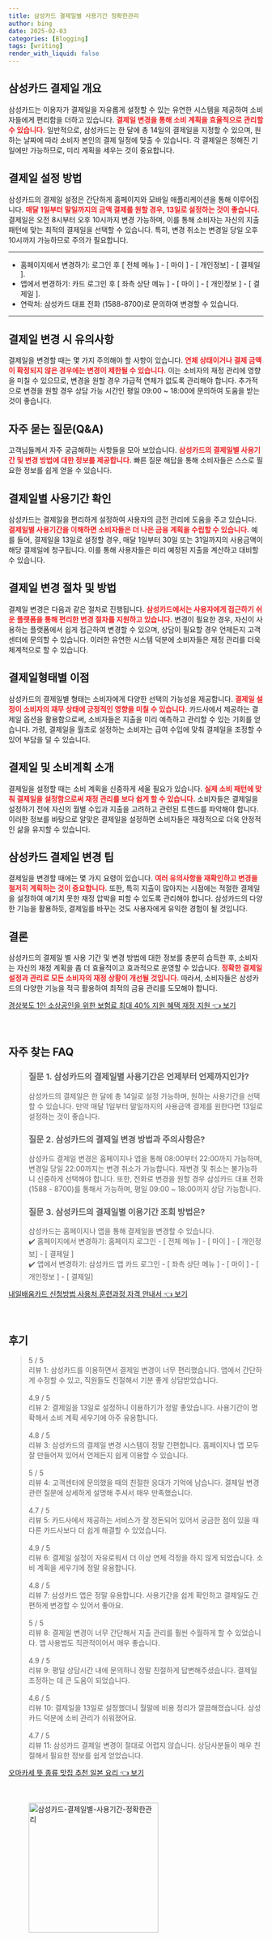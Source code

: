 ```yaml
---
title: 삼성카드 결제일별 사용기간 정확한관리
author: bing
date: 2025-02-03
categories: [Blogging]
tags: [writing]
render_with_liquid: false
---
```



<h2 id='삼성카드 결제일 개요'>삼성카드 결제일 개요</h2>

<p>삼성카드는 이용자가 결제일을 자유롭게 설정할 수 있는 유연한 시스템을 제공하여 소비자들에게 편리함을 더하고 있습니다. <b><span style="color: #ee2323;">결제일 변경을 통해 소비 계획을 효율적으로 관리할 수 있습니다.</span></b> 일반적으로, 삼성카드는 한 달에 총 14일의 결제일을 지정할 수 있으며, 원하는 날짜에 따라 소비자 본인의 결제 일정에 맞출 수 있습니다. 각 결제일은 정해진 기일에만 가능하므로, 미리 계획을 세우는 것이 중요합니다.</p>

<h2 id='결제일 설정 방법'>결제일 설정 방법</h2>

<p>삼성카드의 결제일 설정은 간단하게 홈페이지와 모바일 애플리케이션을 통해 이루어집니다. <b><span style="color: #ee2323;">매달 1일부터 말일까지의 금액 결제를 원할 경우, 13일로 설정하는 것이 좋습니다.</span></b> 결제일은 오전 8시부터 오후 10시까지 변경 가능하며, 이를 통해 소비자는 자신의 지출 패턴에 맞는 최적의 결제일을 선택할 수 있습니다. 특히, 변경 취소는 변경일 당일 오후 10시까지 가능하므로 주의가 필요합니다.</p>

<hr />

<ul>
    <li>홈페이지에서 변경하기: 로그인 후 [ 전체 메뉴 ] - [ 마이 ] - [ 개인정보] - [ 결제일 ].</li>
    <li>앱에서 변경하기: 카드 로그인 후 [ 좌측 상단 메뉴 ] - [ 마이 ] - [ 개인정보 ] - [ 결제일 ].</li>
    <li>연락처: 삼성카드 대표 전화 (1588-8700)로 문의하여 변경할 수 있습니다.</li>
</ul>

<hr />

<h2 id='결제일 변경 시 유의사항'>결제일 변경 시 유의사항</h2>

<p>결제일을 변경할 때는 몇 가지 주의해야 할 사항이 있습니다. <b><span style="color: #ee2323;">연체 상태이거나 결제 금액이 확정되지 않은 경우에는 변경이 제한될 수 있습니다.</span></b> 이는 소비자의 재정 관리에 영향을 미칠 수 있으므로, 변경을 원할 경우 가급적 연체가 없도록 관리해야 합니다. 추가적으로 변경을 원할 경우 상담 가능 시간인 평일 09:00 ~ 18:00에 문의하여 도움을 받는 것이 좋습니다.</p>

<h2 id='자주 묻는 질문(Q&A)'>자주 묻는 질문(Q&A)</h2>

<p>고객님들께서 자주 궁금해하는 사항들을 모아 보았습니다. <b><span style="color: #ee2323;">삼성카드의 결제일별 사용기간 및 변경 방법에 대한 정보를 제공합니다.</span></b> 빠른 질문 해답을 통해 소비자들은 스스로 필요한 정보를 쉽게 얻을 수 있습니다.</p>

<h2 id='결제일별 사용기간 확인'>결제일별 사용기간 확인</h2>

<p>삼성카드는 결제일을 편리하게 설정하여 사용자의 금전 관리에 도움을 주고 있습니다. <b><span style="color: #ee2323;">결제일별 사용기간을 이해하면 소비자들은 더 나은 금융 계획을 수립할 수 있습니다.</span></b> 예를 들어, 결제일을 13일로 설정할 경우, 매달 1일부터 30일 또는 31일까지의 사용금액이 해당 결제일에 청구됩니다. 이를 통해 사용자들은 미리 예정된 지출을 계산하고 대비할 수 있습니다.</p>

<h2 id='결제일 변경 절차 및 방법'>결제일 변경 절차 및 방법</h2>

<p>결제일 변경은 다음과 같은 절차로 진행됩니다. <b><span style="color: #ee2323;">삼성카드에서는 사용자에게 접근하기 쉬운 플랫폼을 통해 편리한 변경 절차를 지원하고 있습니다.</span></b> 변경이 필요한 경우, 자신이 사용하는 플랫폼에서 쉽게 접근하여 변경할 수 있으며, 상담이 필요할 경우 언제든지 고객센터에 문의할 수 있습니다. 이러한 유연한 시스템 덕분에 소비자들은 재정 관리를 더욱 체계적으로 할 수 있습니다.</p>

<h2 id='결제일형태별 이점'>결제일형태별 이점</h2>

<p>삼성카드의 결제일별 형태는 소비자에게 다양한 선택의 가능성을 제공합니다. <b><span style="color: #ee2323;">결제일 설정이 소비자의 재무 상태에 긍정적인 영향을 미칠 수 있습니다.</span></b> 카드사에서 제공하는 결제일 옵션을 활용함으로써, 소비자들은 지출을 미리 예측하고 관리할 수 있는 기회를 얻습니다. 가령, 결제일을 월초로 설정하는 소비자는 급여 수입에 맞춰 결제일을 조정할 수 있어 부담을 덜 수 있습니다.</p>

<h2 id='결제일 및 소비계획 소개'>결제일 및 소비계획 소개</h2>

<p>결제일을 설정할 때는 소비 계획을 신중하게 세울 필요가 있습니다. <b><span style="color: #ee2323;">실제 소비 패턴에 맞춰 결제일을 설정함으로써 재정 관리를 보다 쉽게 할 수 있습니다.</span></b> 소비자들은 결제일을 설정하기 전에 자신의 월별 수입과 지출을 고려하고 관련된 트렌드를 파악해야 합니다. 이러한 정보를 바탕으로 알맞은 결제일을 설정하면 소비자들은 재정적으로 더욱 안정적인 삶을 유지할 수 있습니다.</p>

<h2 id='삼성카드 결제일 변경 팁'>삼성카드 결제일 변경 팁</h2>

<p>결제일을 변경할 때에는 몇 가지 요령이 있습니다. <b><span style="color: #ee2323;">여러 유의사항을 재확인하고 변경을 철저히 계획하는 것이 중요합니다.</span></b> 또한, 특히 지출이 많아지는 시점에는 적절한 결제일을 설정하여 예기치 못한 재정 압박을 피할 수 있도록 관리해야 합니다. 삼성카드의 다양한 기능을 활용하듯, 결제일를 바꾸는 것도 사용자에게 유익한 경험이 될 것입니다.</p>

<h2 id='결론'>결론</h2>

<p>삼성카드의 결제일 별 사용 기간 및 변경 방법에 대한 정보를 충분히 습득한 후, 소비자는 자신의 재정 계획을 좀 더 효율적이고 효과적으로 운영할 수 있습니다. <b><span style="color: #ee2323;">정확한 결제일 설정과 관리로 모든 소비자의 재정 상황이 개선될 것입니다.</span></b> 따라서, 소비자들은 삼성카드의 다양한 기능을 적극 활용하여 최적의 금융 관리를 도모해야 합니다.</p>


<p><a class="click-button" title="경상북도 1인 소상공인을 위한 보험료 최대 40% 지원 혜택 재정 지원" href="https://aptwhite.github.io/posts/%EA%B2%BD%EC%83%81%EB%B6%81%EB%8F%84-1%EC%9D%B8-%EC%86%8C%EC%83%81%EA%B3%B5%EC%9D%B8%EC%9D%84-%EC%9C%84%ED%95%9C-%EB%B3%B4%ED%97%98%EB%A3%8C-%EC%B5%9C%EB%8C%80-40-%EC%A7%80%EC%9B%90-%ED%98%9C%ED%83%9D-%EC%9E%AC%EC%A0%95-%EC%A7%80%EC%9B%90/" rel="dofollow">경상북도 1인 소상공인을 위한 보험료 최대 40% 지원 혜택 재정 지원 👈 보기</a></p><br>
<h2 id='자주_찾는_FAQ'>자주 찾는 FAQ</h2>
<div itemscope="" itemtype="https://schema.org/FAQPage"> 
<blockquote> 
<div itemscope="" itemprop="mainEntity" itemtype="https://schema.org/Question"> 
<h3 itemprop="name">질문 1. 삼성카드의 결제일별 사용기간은 언제부터 언제까지인가?</h3> 
<div itemscope="" itemprop="acceptedAnswer" itemtype="https://schema.org/Answer"> 
<span itemprop="text"> 
<p>삼성카드의 결제일은 한 달에 총 14일로 설정 가능하며, 원하는 사용기간을 선택할 수 있습니다. 만약 매달 1일부터 말일까지의 사용금액 결제를 원한다면 13일로 설정하는 것이 좋습니다.</p> 
</span> 
</div> 
</div> 

<div itemscope="" itemprop="mainEntity" itemtype="https://schema.org/Question"> 
<h3 itemprop="name">질문 2. 삼성카드의 결제일 변경 방법과 주의사항은?</h3> 
<div itemscope="" itemprop="acceptedAnswer" itemtype="https://schema.org/Answer"> 
<span itemprop="text"> 
<p>삼성카드 결제일 변경은 홈페이지나 앱을 통해 08:00부터 22:00까지 가능하며, 변경일 당일 22:00까지는 변경 취소가 가능합니다. 재변경 및 취소는 불가능하니 신중하게 선택해야 합니다. 또한, 전화로 변경을 원할 경우 삼성카드 대표 전화 (1588 - 8700)를 통해서 가능하며, 평일 09:00 ~ 18:00까지 상담 가능합니다.</p> 
</span> 
</div> 
</div> 

<div itemscope="" itemprop="mainEntity" itemtype="https://schema.org/Question"> 
<h3 itemprop="name">질문 3. 삼성카드의 결제일별 이용기간 조회 방법은?</h3> 
<div itemscope="" itemprop="acceptedAnswer" itemtype="https://schema.org/Answer"> 
<span itemprop="text"> 
<p>삼성카드는 홈페이지나 앱을 통해 결제일을 변경할 수 있습니다. <br>
✔️ 홈페이지에서 변경하기: 홈페이지 로그인 - [ 전체 메뉴 ] - [ 마이 ] - [ 개인정보] - [ 결제일 ] <br>
✔️ 앱에서 변경하기: 삼성카드 앱 카드 로그인 - [ 좌측 상단 메뉴 ] - [ 마이 ] - [ 개인정보 ] - [ 결제일]</p> 
</span> 
</div> 
</div> 
</blockquote> 
</div>
<p><a class="click-button" title="내일배움카드 신청방법 사용처 훈련과정 자격 안내서" href="https://aptwhite.github.io/posts/%EB%82%B4%EC%9D%BC%EB%B0%B0%EC%9B%80%EC%B9%B4%EB%93%9C-%EC%8B%A0%EC%B2%AD%EB%B0%A9%EB%B2%95-%EC%82%AC%EC%9A%A9%EC%B2%98-%ED%9B%88%EB%A0%A8%EA%B3%BC%EC%A0%95-%EC%9E%90%EA%B2%A9-%EC%95%88%EB%82%B4%EC%84%9C/" rel="dofollow">내일배움카드 신청방법 사용처 훈련과정 자격 안내서 👈 보기</a></p><br>
<h2 id='후기'>후기</h2>
<div itemscope itemtype="https://schema.org/Product">
  <blockquote>
  <div itemprop="review" itemscope itemtype="https://schema.org/Review">
      <div itemprop="reviewRating" itemscope itemtype="https://schema.org/Rating"> <span itemprop="ratingValue">5</span> / <span itemprop="bestRating">5</span> </div>
      <span itemprop="reviewBody">리뷰 1: 삼성카드를 이용하면서 결제일 변경이 너무 편리했습니다. 앱에서 간단하게 수정할 수 있고, 직원들도 친절해서 기분 좋게 상담받았습니다.</span>
  </div>
  <br>
  <div itemprop="review" itemscope itemtype="https://schema.org/Review">
      <div itemprop="reviewRating" itemscope itemtype="https://schema.org/Rating"> <span itemprop="ratingValue">4.9</span> / <span itemprop="bestRating">5</span> </div>
      <span itemprop="reviewBody">리뷰 2: 결제일을 13일로 설정하니 이용하기가 정말 좋았습니다. 사용기간이 명확해서 소비 계획 세우기에 아주 유용합니다.</span>
  </div>
  <br>
  <div itemprop="review" itemscope itemtype="https://schema.org/Review">
      <div itemprop="reviewRating" itemscope itemtype="https://schema.org/Rating"> <span itemprop="ratingValue">4.8</span> / <span itemprop="bestRating">5</span> </div>
      <span itemprop="reviewBody">리뷰 3: 삼성카드의 결제일 변경 시스템이 정말 간편합니다. 홈페이지나 앱 모두 잘 만들어져 있어서 언제든지 쉽게 이용할 수 있습니다.</span>
  </div>
  <br>
  <div itemprop="review" itemscope itemtype="https://schema.org/Review">
      <div itemprop="reviewRating" itemscope itemtype="https://schema.org/Rating"> <span itemprop="ratingValue">5</span> / <span itemprop="bestRating">5</span> </div>
      <span itemprop="reviewBody">리뷰 4: 고객센터에 문의했을 때의 친절한 응대가 기억에 남습니다. 결제일 변경 관련 질문에 상세하게 설명해 주셔서 매우 만족했습니다.</span>
  </div>
  <br>
  <div itemprop="review" itemscope itemtype="https://schema.org/Review">
      <div itemprop="reviewRating" itemscope itemtype="https://schema.org/Rating"> <span itemprop="ratingValue">4.7</span> / <span itemprop="bestRating">5</span> </div>
      <span itemprop="reviewBody">리뷰 5: 카드사에서 제공하는 서비스가 잘 정돈되어 있어서 궁금한 점이 있을 때 다른 카드사보다 더 쉽게 해결할 수 있었습니다.</span>
  </div>
  <br>
  <div itemprop="review" itemscope itemtype="https://schema.org/Review">
      <div itemprop="reviewRating" itemscope itemtype="https://schema.org/Rating"> <span itemprop="ratingValue">4.9</span> / <span itemprop="bestRating">5</span> </div>
      <span itemprop="reviewBody">리뷰 6: 결제일 설정이 자유로워서 더 이상 연체 걱정을 하지 않게 되었습니다. 소비 계획을 세우기에 정말 유용합니다.</span>
  </div>
  <br>
  <div itemprop="review" itemscope itemtype="https://schema.org/Review">
      <div itemprop="reviewRating" itemscope itemtype="https://schema.org/Rating"> <span itemprop="ratingValue">4.8</span> / <span itemprop="bestRating">5</span> </div>
      <span itemprop="reviewBody">리뷰 7: 삼성카드 앱은 정말 유용합니다. 사용기간을 쉽게 확인하고 결제일도 간편하게 변경할 수 있어서 좋아요.</span>
  </div>
  <br>
  <div itemprop="review" itemscope itemtype="https://schema.org/Review">
      <div itemprop="reviewRating" itemscope itemtype="https://schema.org/Rating"> <span itemprop="ratingValue">5</span> / <span itemprop="bestRating">5</span> </div>
      <span itemprop="reviewBody">리뷰 8: 결제일 변경이 너무 간단해서 지출 관리를 훨씬 수월하게 할 수 있었습니다. 앱 사용법도 직관적이어서 매우 좋습니다.</span>
  </div>
  <br>
  <div itemprop="review" itemscope itemtype="https://schema.org/Review">
      <div itemprop="reviewRating" itemscope itemtype="https://schema.org/Rating"> <span itemprop="ratingValue">4.9</span> / <span itemprop="bestRating">5</span> </div>
      <span itemprop="reviewBody">리뷰 9: 평일 상담시간 내에 문의하니 정말 친절하게 답변해주셨습니다. 결제일 조정하는 데 큰 도움이 되었습니다.</span>
  </div>
  <br>
  <div itemprop="review" itemscope itemtype="https://schema.org/Review">
      <div itemprop="reviewRating" itemscope itemtype="https://schema.org/Rating"> <span itemprop="ratingValue">4.6</span> / <span itemprop="bestRating">5</span> </div>
      <span itemprop="reviewBody">리뷰 10: 결제일을 13일로 설정했더니 월말에 비용 정리가 깔끔해졌습니다. 삼성카드 덕분에 소비 관리가 쉬워졌어요.</span>
  </div>
  <br>
  <div itemprop="review" itemscope itemtype="https://schema.org/Review">
      <div itemprop="reviewRating" itemscope itemtype="https://schema.org/Rating"> <span itemprop="ratingValue">4.7</span> / <span itemprop="bestRating">5</span> </div>
      <span itemprop="reviewBody">리뷰 11: 삼성카드 결제일 변경이 절대로 어렵지 않습니다. 상담사분들이 매우 친절해서 필요한 정보를 쉽게 얻었습니다.</span>
  </div>
  </blockquote>
</div>
<p><a class="click-button" title="오마카세 뜻 종류 맛집 추천 일본 요리" href="https://aptwhite.github.io/posts/%EC%98%A4%EB%A7%88%EC%B9%B4%EC%84%B8-%EB%9C%BB-%EC%A2%85%EB%A5%98-%EB%A7%9B%EC%A7%91-%EC%B6%94%EC%B2%9C-%EC%9D%BC%EB%B3%B8-%EC%9A%94%EB%A6%AC/" rel="dofollow">오마카세 뜻 종류 맛집 추천 일본 요리 👈 보기</a></p><br>
<figure class="image"><img src="https://aptwhite.github.io/assets/img/thumbnail/삼성카드-결제일별-사용기간-정확한관리.webp" alt="삼성카드-결제일별-사용기간-정확한관리" width="256" height="256"></figure>